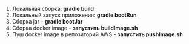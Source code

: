 1. Локальная сборка: **gradle build**
2. Локальный запуск приложения: **gradle bootRun**
3. Сборка jar - **gradle bootJar** 
4. Сборка docker image - **запустить buildImage.sh**
5. Пуш docker image в репозиторий AWS - **запустить pushImage.sh**

